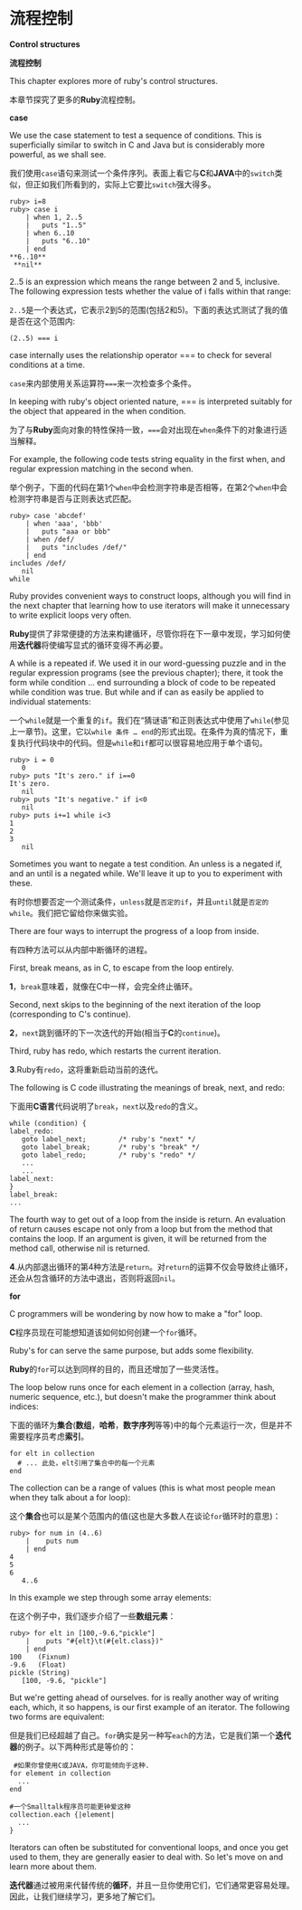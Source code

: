 # 流程控制
**Control structures**

**流程控制**

This chapter explores more of ruby's control structures.

本章节探究了更多的**Ruby**流程控制。

**case**

We use the case statement to test a sequence of conditions. This is superficially similar to switch in C and Java but is considerably more powerful, as we shall see.

我们使用`case`语句来测试一个条件序列。表面上看它与**C**和**JAVA**中的`switch`类似，但正如我们所看到的，实际上它要比`switch`强大得多。

```
ruby> i=8
ruby> case i
    | when 1, 2..5
    |   puts "1..5"
    | when 6..10
    |   puts "6..10"
    | end
**6..10**
 **nil**
```

2..5 is an expression which means the range between 2 and 5, inclusive. The following expression tests whether the value of i falls within that range:

`2..5`是一个表达式，它表示2到5的范围(包括2和5)。下面的表达式测试了我的值是否在这个范围内:

```
(2..5) === i
```

case internally uses the relationship operator === to check for several conditions at a time.

`case`来内部使用关系运算符`===`来一次检查多个条件。

In keeping with ruby's object oriented nature, === is interpreted suitably for the object that appeared in the when condition. 

为了与**Ruby**面向对象的特性保持一致，`===`会对出现在`when`条件下的对象进行适当解释。

For example, the following code tests string equality in the first when, and regular expression matching in the second when.

举个例子，下面的代码在第1个`when`中会检测字符串是否相等，在第2个`when`中会检测字符串是否与正则表达式匹配。

```
ruby> case 'abcdef'
    | when 'aaa', 'bbb'
    |   puts "aaa or bbb"
    | when /def/
    |   puts "includes /def/"
    | end
includes /def/
   nil
while
```

Ruby provides convenient ways to construct loops, although you will find in the next chapter that learning how to use iterators will make it unnecessary to write explicit loops very often.

**Ruby**提供了非常便捷的方法来构建循环，尽管你将在下一章中发现，学习如何使用**迭代器**将使编写显式的循环变得不再必要。

A while is a repeated if. We used it in our word-guessing puzzle and in the regular expression programs (see the previous chapter); there, it took the form while condition ... end surrounding a block of code to be repeated while condition was true. But while and if can as easily be applied to individual statements:

一个`while`就是一个重复的`if`。我们在“猜谜语”和正则表达式中使用了`while`(参见上一章节)。这里，它以`while 条件 … end`的形式出现。在条件为真的情况下，重复执行代码块中的代码。但是`while`和`if`都可以很容易地应用于单个语句。

```
ruby> i = 0
   0
ruby> puts "It's zero." if i==0
It's zero.
   nil
ruby> puts "It's negative." if i<0
   nil
ruby> puts i+=1 while i<3
1
2
3
   nil
```

Sometimes you want to negate a test condition. An unless is a negated if, and an until is a negated while. We'll leave it up to you to experiment with these.

有时你想要否定一个测试条件，`unless`就是`否定的if`，并且`until`就是`否定的while`。我们把它留给你来做实验。

There are four ways to interrupt the progress of a loop from inside. 

有四种方法可以从内部中断循环的进程。

First, break means, as in C, to escape from the loop entirely. 

**1**，`break`意味着，就像在C中一样，会完全终止循环。

Second, next skips to the beginning of the next iteration of the loop (corresponding to C's continue).

**2**，`next`跳到循环的下一次迭代的开始(相当于**C**的`continue`)。

 Third, ruby has redo, which restarts the current iteration. 

**3**.Ruby有`redo`，这将重新启动当前的迭代。

The following is C code illustrating the meanings of break, next, and redo:

下面用**C语言**代码说明了`break`，`next`以及`redo`的含义。

```
while (condition) {
label_redo:
   goto label_next;        /* ruby's "next" */
   goto label_break;       /* ruby's "break" */
   goto label_redo;        /* ruby's "redo" */
   ...
   ...
label_next:
}
label_break:
...
```

The fourth way to get out of a loop from the inside is return. An evaluation of return causes escape not only from a loop but from the method that contains the loop. If an argument is given, it will be returned from the method call, otherwise nil is returned.

**4**.从内部退出循环的第4种方法是`return`。对`return`的运算不仅会导致终止循环，还会从包含循环的方法中退出，否则将返回`nil`。

**for**

C programmers will be wondering by now how to make a "for" loop.

**C**程序员现在可能想知道该如何如何创建一个`for`循环。

Ruby's for can serve the same purpose, but adds some flexibility.

**Ruby**的`for`可以达到同样的目的，而且还增加了一些灵活性。

The loop below runs once for each element in a collection (array, hash, numeric sequence, etc.), but doesn't make the programmer think about indices:

下面的循环为**集合**(**数组**，**哈希**，**数字序列**等等)中的每个元素运行一次，但是并不需要程序员考虑**索引**。

```
for elt in collection
  # ... 此处，elt引用了集合中的每一个元素
end
```

The collection can be a range of values (this is what most people mean when they talk about a for loop):

这个**集合**也可以是某个范围内的值(这也是大多数人在谈论`for`循环时的意思)：

```
ruby> for num in (4..6)
    |    puts num
    | end
4
5
6
   4..6
```

In this example we step through some array elements:

在这个例子中，我们逐步介绍了一些**数组元素**：

```
ruby> for elt in [100,-9.6,"pickle"]
    |    puts "#{elt}\t(#{elt.class})"
    | end
100    (Fixnum)
-9.6   (Float)
pickle (String)
   [100, -9.6, "pickle"]
```

But we're getting ahead of ourselves. for is really another way of writing each, which, it so happens, is our first example of an iterator. The following two forms are equivalent:

但是我们已经超越了自己。`for`确实是另一种写`each`的方法，它是我们第一个**迭代器**的例子。以下两种形式是等价的：

```
 #如果你曾使用C或JAVA，你可能倾向于这种.
for element in collection
  ...
end
```

```
#一个Smalltalk程序员可能更钟爱这种
collection.each {|element|
  ...
}
```
Iterators can often be substituted for conventional loops, and once you get used to them, they are generally easier to deal with. So let's move on and learn more about them.

**迭代器**通过被用来代替传统的**循环**，并且一旦你使用它们，它们通常更容易处理。因此，让我们继续学习，更多地了解它们。